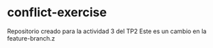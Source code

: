 # conflict-exercise
Repositorio creado para la actividad 3 del TP2
Este es un cambio en la feature-branch.z